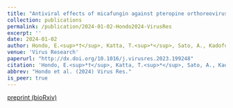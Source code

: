 ```yaml
---
title: "Antiviral effects of micafungin against pteropine orthoreovirus, an emerging zoonotic virus carried by bats"
collection: publications
permalink: /publication/2024-01-02-Hondo2024-VirusRes
excerpt: ''
date: 2024-01-02
author: Hondo, E.<sup>*†</sup>, Katta, T.<sup>*</sup>, Sato, A., Kadofusa, N., <b><u>Ishibashi, T.</u></b>, Shimoda, H., Katoh, H., Iida, A.
venue: 'Virus Research'
paperurl: "http://dx.doi.org/10.1016/j.virusres.2023.199248"
citation: 'Hondo, E.<sup>*†</sup>, Katta, T.<sup>*</sup>, Sato, A., Kadofusa, N., <b><u>Ishibashi, T.</u></b>, Shimoda, H., Katoh, H., Iida, A. (2024) "Antiviral effects of micafungin against pteropine orthoreovirus, an emerging zoonotic virus carried by bats" <i>Virus Research</i>.'
abbrev: "Hondo et al. (2024) Virus Res."
is_peer: true
---
```


[preprint (bioRxiv)](https://www.biorxiv.org/content/10.1101/2022.09.21.508823v1)
